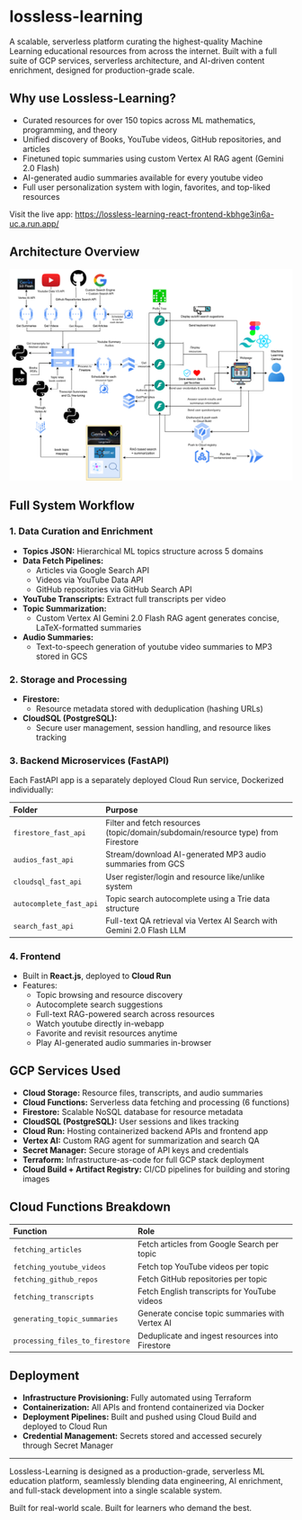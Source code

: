 # lossless-learning

A scalable, serverless platform curating the highest-quality Machine Learning educational resources from across the internet. Built with a full suite of GCP services, serverless architecture, and AI-driven content enrichment, designed for production-grade scale.

## Why use Lossless-Learning?

* Curated resources for over 150 topics across ML mathematics, programming, and theory
* Unified discovery of Books, YouTube videos, GitHub repositories, and articles
* Finetuned topic summaries using custom Vertex AI RAG agent (Gemini 2.0 Flash)
* AI-generated audio summaries available for every youtube video
* Full user personalization system with login, favorites, and top-liked resources

Visit the live app:
https://lossless-learning-react-frontend-kbhge3in6a-uc.a.run.app/

## Architecture Overview

![Architecture Diagram](lossless_learning_architecture_diagram.png)

## Full System Workflow

### 1. Data Curation and Enrichment

* **Topics JSON:** Hierarchical ML topics structure across 5 domains
* **Data Fetch Pipelines:**
  * Articles via Google Search API
  * Videos via YouTube Data API
  * GitHub repositories via GitHub Search API
* **YouTube Transcripts:** Extract full transcripts per video
* **Topic Summarization:**
  * Custom Vertex AI Gemini 2.0 Flash RAG agent generates concise, LaTeX-formatted summaries
* **Audio Summaries:**
  * Text-to-speech generation of youtube video summaries to MP3 stored in GCS

### 2. Storage and Processing

* **Firestore:**
  * Resource metadata stored with deduplication (hashing URLs)
* **CloudSQL (PostgreSQL):**
  * Secure user management, session handling, and resource likes tracking

### 3. Backend Microservices (FastAPI)

Each FastAPI app is a separately deployed Cloud Run service, Dockerized individually:

| Folder | Purpose |
|:-------|:--------|
| `firestore_fast_api` | Filter and fetch resources (topic/domain/subdomain/resource type) from Firestore |
| `audios_fast_api` | Stream/download AI-generated MP3 audio summaries from GCS |
| `cloudsql_fast_api` | User register/login and resource like/unlike system |
| `autocomplete_fast_api` | Topic search autocomplete using a Trie data structure |
| `search_fast_api` | Full-text QA retrieval via Vertex AI Search with Gemini 2.0 Flash LLM |

### 4. Frontend

* Built in **React.js**, deployed to **Cloud Run**
* Features:
  * Topic browsing and resource discovery
  * Autocomplete search suggestions
  * Full-text RAG-powered search across resources
  * Watch youtube directly in-webapp
  * Favorite and revisit resources anytime
  * Play AI-generated audio summaries in-browser

## GCP Services Used

* **Cloud Storage:** Resource files, transcripts, and audio summaries
* **Cloud Functions:** Serverless data fetching and processing (6 functions)
* **Firestore:** Scalable NoSQL database for resource metadata
* **CloudSQL (PostgreSQL):** User sessions and likes tracking
* **Cloud Run:** Hosting containerized backend APIs and frontend app
* **Vertex AI:** Custom RAG agent for summarization and search QA
* **Secret Manager:** Secure storage of API keys and credentials
* **Terraform:** Infrastructure-as-code for full GCP stack deployment
* **Cloud Build + Artifact Registry:** CI/CD pipelines for building and storing images

## Cloud Functions Breakdown

| Function | Role |
|:---------|:-----|
| `fetching_articles` | Fetch articles from Google Search per topic |
| `fetching_youtube_videos` | Fetch top YouTube videos per topic |
| `fetching_github_repos` | Fetch GitHub repositories per topic |
| `fetching_transcripts` | Fetch English transcripts for YouTube videos |
| `generating_topic_summaries` | Generate concise topic summaries with Vertex AI |
| `processing_files_to_firestore` | Deduplicate and ingest resources into Firestore |

## Deployment

* **Infrastructure Provisioning:** Fully automated using Terraform
* **Containerization:** All APIs and frontend containerized via Docker
* **Deployment Pipelines:** Built and pushed using Cloud Build and deployed to Cloud Run
* **Credential Management:** Secrets stored and accessed securely through Secret Manager

---

Lossless-Learning is designed as a production-grade, serverless ML education platform, seamlessly blending data engineering, AI enrichment, and full-stack development into a single scalable system.

Built for real-world scale. Built for learners who demand the best.
